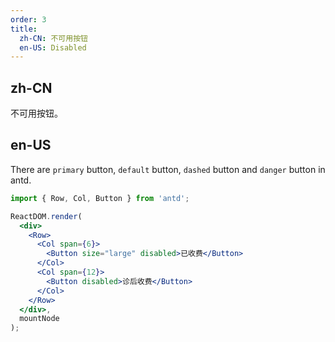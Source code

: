 ```yaml
---
order: 3
title:
  zh-CN: 不可用按钮
  en-US: Disabled
---
```


## zh-CN

不可用按钮。

## en-US

There are `primary` button, `default` button, `dashed` button and `danger` button in antd.

````jsx
import { Row, Col, Button } from 'antd';

ReactDOM.render(
  <div>
    <Row>
      <Col span={6}>
        <Button size="large" disabled>已收费</Button>
      </Col>
      <Col span={12}>
        <Button disabled>诊后收费</Button>
      </Col>
    </Row>
  </div>,
  mountNode
);
````
